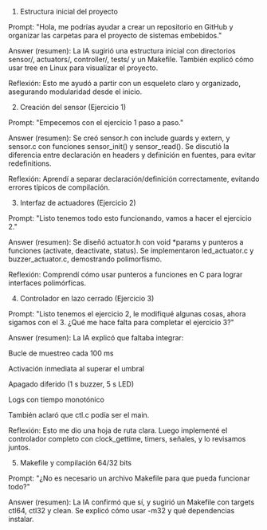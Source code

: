 1. Estructura inicial del proyecto

Prompt:
"Hola, me podrías ayudar a crear un repositorio en GitHub y organizar las carpetas para el proyecto de sistemas embebidos."

Answer (resumen):
La IA sugirió una estructura inicial con directorios sensor/, actuators/, controller/, tests/ y un Makefile.
También explicó cómo usar tree en Linux para visualizar el proyecto.

Reflexión:
Esto me ayudó a partir con un esqueleto claro y organizado, asegurando modularidad desde el inicio.

2. Creación del sensor (Ejercicio 1)

Prompt:
"Empecemos con el ejercicio 1 paso a paso."

Answer (resumen):
Se creó sensor.h con include guards y extern, y sensor.c con funciones sensor_init() y sensor_read().
Se discutió la diferencia entre declaración en headers y definición en fuentes, para evitar redefinitions.

Reflexión:
Aprendí a separar declaración/definición correctamente, evitando errores típicos de compilación.

3. Interfaz de actuadores (Ejercicio 2)

Prompt:
"Listo tenemos todo esto funcionando, vamos a hacer el ejercicio 2."

Answer (resumen):
Se diseñó actuator.h con void *params y punteros a funciones (activate, deactivate, status).
Se implementaron led_actuator.c y buzzer_actuator.c, demostrando polimorfismo.

Reflexión:
Comprendí cómo usar punteros a funciones en C para lograr interfaces polimórficas.

4. Controlador en lazo cerrado (Ejercicio 3)

Prompt:
"Listo tenemos el ejercicio 2, le modifiqué algunas cosas, ahora sigamos con el 3. ¿Qué me hace falta para completar el ejercicio 3?"

Answer (resumen):
La IA explicó que faltaba integrar:

Bucle de muestreo cada 100 ms

Activación inmediata al superar el umbral

Apagado diferido (1 s buzzer, 5 s LED)

Logs con tiempo monotónico

También aclaró que ctl.c podía ser el main.

Reflexión:
Esto me dio una hoja de ruta clara. Luego implementé el controlador completo con clock_gettime, timers, señales, y lo revisamos juntos.

5. Makefile y compilación 64/32 bits

Prompt:
"¿No es necesario un archivo Makefile para que pueda funcionar todo?"

Answer (resumen):
La IA confirmó que sí, y sugirió un Makefile con targets ctl64, ctl32 y clean.
Se explicó cómo usar -m32 y qué dependencias instalar.
